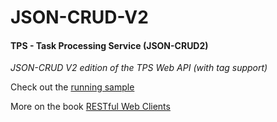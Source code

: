 # JSON-CRUD-V2

#### TPS - Task Processing Service (JSON-CRUD2)

*JSON-CRUD V2 edition of the TPS Web API (with tag support)*

Check out the [running sample](http://rwcbook04.up.railway.app/task/)

More on the book [RESTful Web Clients](http://shop.oreilly.com/product/0636920037958.do)
